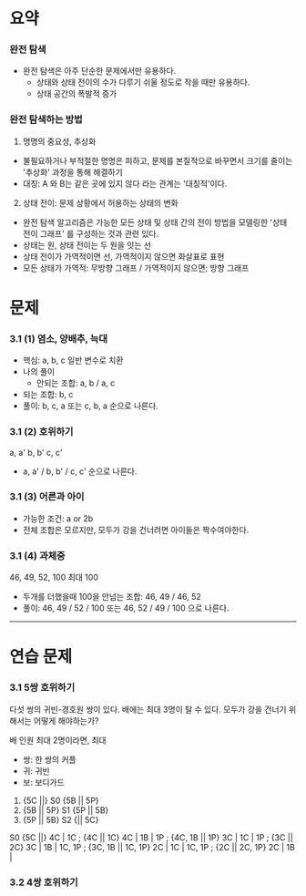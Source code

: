 # 요약

### 완전 탐색

- 완전 탐색은 아주 단순한 문제에서만 유용하다.
  - 상태와 상태 전이의 수가 다루기 쉬울 정도로 작을 때만 유용하다.
  - 상태 공간의 폭발적 증가

### 완전 탐색하는 방법

1. 명명의 중요성, 추상화

- 불필요하거나 부적절한 명명은 피하고, 문제를 본질적으로 바꾸면서 크기를 줄이는 '추상화' 과정을 통해 해결하기
- 대칭: A 와 B는 같은 곳에 있지 않다 라는 관계는 '대칭적'이다.

2. 상태 전이: 문제 상황에서 허용하는 상태의 변화

- 완전 탐색 알고리즘은 가능한 모든 상태 및 상태 간의 전이 방법을 모델링한 '상태 전이 그래프' 를 구성하는 것과 관련 있다.
- 상태는 원, 상태 전이는 두 원을 잇는 선
- 상태 전이가 가역적이면 선, 가역적이지 않으면 화살표로 표현
- 모든 상태가 가역적: 무방향 그래프 / 가역적이지 않으면; 방향 그래프

# 문제

### 3.1 (1) 염소, 양배추, 늑대

- 핵심: a, b, c 일반 변수로 치환
- 나의 풀이
  - 안되는 조합: a, b / a, c
- 되는 조합: b, c
- 풀이: b, c, a 또는 c, b, a 순으로 나른다.

### 3.1 (2) 호위하기

a, a'
b, b'
c, c'

- a, a' / b, b' / c, c' 순으로 나른다.

### 3.1 (3) 어른과 아이

- 가능한 조건: a or 2b
- 전체 조합은 모르지만, 모두가 강을 건너려면 아이들은 짝수여야한다.

### 3.1 (4) 과체중

46, 49, 52, 100
최대 100

- 두개를 더했을때 100을 안넘는 조합: 46, 49 / 46, 52
- 풀이: 46, 49 / 52 / 100 또는 46, 52 / 49 / 100 으로 나른다.

---

# 연습 문제

### 3.1 5쌍 호위하기

다섯 쌍의 귀빈-경호원 쌍이 있다. 배에는 최대 3명이 탈 수 있다. 모두가 강을 건너기 위해서는 어떻게 해야하는가?

배 인원 최대 2명이라면, 최대

- 쌍: 한 쌍의 커플
- 귀: 귀빈
- 보: 보디가드

1. {5C ||} S0 {5B || 5P}
2. {5B || 5P} S1 {5P || 5B}
3. {5P || 5B} S2 {|| 5C}

S0
{5C ||}
4C | 1C
;
{4C || 1C}
4C | 1B | 1P
;
{4C, 1B || 1P}
3C | 1C | 1P
;
{3C || 2C}
3C | 1B | 1C, 1P
;
{3C, 1B || 1C, 1P}
2C | 1C | 1C, 1P
;
{2C || 2C, 1P}
2C | 1B |

### 3.2 4쌍 호위하기
